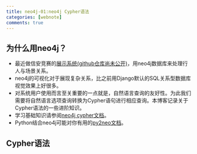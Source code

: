 ```yaml
---
title: neo4j-01:neo4j Cypher语法
categories: [webnote]
comments: true
---
```

## 为什么用neo4j？ 
* 最近做信安竞赛的[展示系统(github仓库尚未公开)](https://github.com/pydxflwb/COVIDReID)，用neo4j数据库来处理行人与场景关系。
* neo4j的可视化对于展现复杂关系，比之前用Django默认的SQL关系型数据库视觉效果上好很多。
* 对系统用户使用而言至关重要的一点就是，自然语言查询的友好性。为此我们需要将自然语言选项查询转换为Cypher语句进行相应查询。本博客记录关于Cypher语法的一些进阶知识。
* 学习基础知识请参阅[neo4j cypher文档](https://neo4j.com/docs/cypher-manual/current/)。
* Python结合neo4j可能对你有用的[py2neo文档](https://py2neo.org/v5/)。

## Cypher语法
